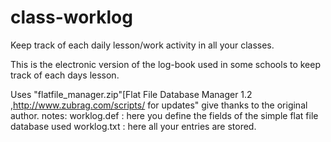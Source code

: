 # class-worklog
Keep track of each daily lesson/work activity in all your classes.

This is the electronic version of the log-book used in some schools to keep track of each days lesson.



Uses "flatfile_manager.zip"[Flat File Database Manager 1.2 ,http://www.zubrag.com/scripts/ for updates" give thanks to the original author.
notes:
worklog.def : here you define the fields of the simple flat file database used
worklog.txt : here all your entries are stored.
